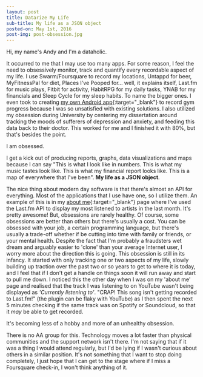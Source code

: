 ```yaml
---
layout: post
title: Datarize My Life
sub-title: My life as a JSON object
posted-on: May 1st, 2016
post-img: post-obsession.jpg
---
```

Hi, my name's Andy and I'm a dataholic. 

It occurred to me that I may use too many apps. For some reason, I feel the need to obsessively monitor, track and quantify every recordable aspect of my life. I use Swarm/Foursquare to record my locations, Untappd for beer, MyFitnessPal for diet, Places I've Pooped for... well, it explains itself, Last.fm for music plays, Fitbit for activity, HabitRPG for my daily tasks, YNAB for my financials and Sleep Cycle for my sleep habits. To name the bigger ones. I even took to creating [my own Android app](https://play.google.com/store/apps/details?id=my.gym.journal&hl=en){:target="_blank"} to record gym progress because I was so unsatisfied with existing solutions. I also utilized my obsession during University by centering my dissertation around tracking the moods of sufferers of depression and anxiety, and feeding this data back to their doctor. This worked for me and I finished it with 80%, but that's besides the point.

I am obsessed. 

I get a kick out of producing reports, graphs, data visualizations and maps because I can say "This is what I look like in numbers. This is what my music tastes look like. This is what my financial report looks like. This is a map of everywhere that I've been". **My life as a JSON object**.

The nice thing about modern day software is that there's almost an API for everything. Most of the applications that I use have one, so I utilize them. An example of this is in my [about me](http://www.smittey.co.uk/about){:target="_blank"} page where I've used the Last.fm API to display my most listened to artists in the last month. It's pretty awesome! But, obsessions are rarely healthy. Of course, some obsessions are better than others but there's usually a cost. You can be obsessed with your job, a certain programming language, but there's usually a trade-off whether if be cutting into time with family or friends, or your mental health. Despite the fact that I'm probably a fraudsters wet dream and arguably easier to 'clone' than your average Internet user, I worry more about the direction this is going. This obsession is still in its infancy. It started with only tracking one or two aspects of my life, slowly building up traction over the past two or so years to get to where it is today, and I feel that if I don't get a handle on things soon it will run away and start to pull me down. I noticed this the other day when I was on my 'about me' page and realised that the track I was listening to on YouTube wasn't being displayed as _'Currently listening to'_. "CRAP! This song isn't getting recorded to Last.fm!" (the plugin can be flaky with YouTube) as I then spent the next 5 minutes checking if the same track was on Spotify or Soundcloud, so that it _may_ be able to get recorded.

It's becoming less of a hobby and more of an unhealthy obsession. 

There is no AA group for this. Technology moves a lot faster than physical communities and the support network isn't there. I'm not saying that if it was a thing I would attend regularly, but I'd be lying if I wasn't curious about others in a similar position. It's not something that I want to stop doing completely, I just hope that I can get to the stage where if I miss a Foursquare check-in, I won't think anything of it.
